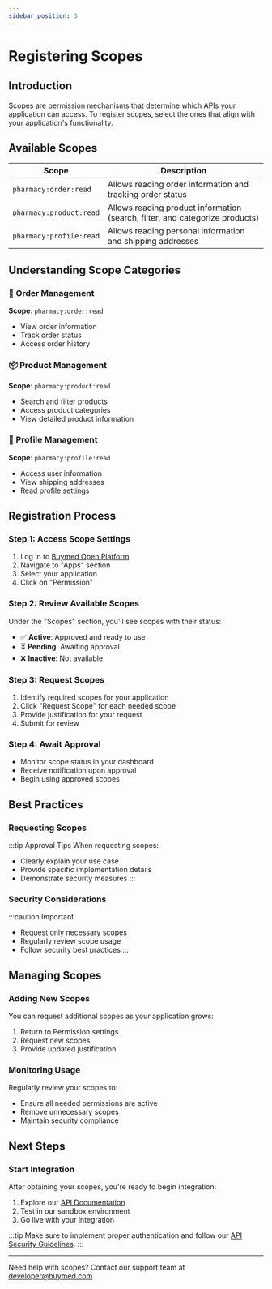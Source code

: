 ```yaml
---
sidebar_position: 3
---
```


# Registering Scopes

## Introduction

Scopes are permission mechanisms that determine which APIs your application can access. To register scopes, select the ones that align with your application's functionality.

## Available Scopes

| Scope | Description |
|-------|-------------|
| `pharmacy:order:read` | Allows reading order information and tracking order status |
| `pharmacy:product:read` | Allows reading product information (search, filter, and categorize products) |
| `pharmacy:profile:read` | Allows reading personal information and shipping addresses |

## Understanding Scope Categories

### 🛒 Order Management
**Scope**: `pharmacy:order:read`
- View order information
- Track order status
- Access order history

### 📦 Product Management
**Scope**: `pharmacy:product:read`
- Search and filter products
- Access product categories
- View detailed product information

### 👤 Profile Management
**Scope**: `pharmacy:profile:read`
- Access user information
- View shipping addresses
- Read profile settings

## Registration Process

### Step 1: Access Scope Settings
1. Log in to [Buymed Open Platform](https://open-apps.buymed.com/)
2. Navigate to "Apps" section
3. Select your application
4. Click on "Permission"

### Step 2: Review Available Scopes
Under the "Scopes" section, you'll see scopes with their status:

- ✅ **Active**: Approved and ready to use
- ⏳ **Pending**: Awaiting approval
- ❌ **Inactive**: Not available

### Step 3: Request Scopes
1. Identify required scopes for your application
2. Click "Request Scope" for each needed scope
3. Provide justification for your request
4. Submit for review

### Step 4: Await Approval
- Monitor scope status in your dashboard
- Receive notification upon approval
- Begin using approved scopes

## Best Practices

### Requesting Scopes

:::tip Approval Tips
When requesting scopes:
- Clearly explain your use case
- Provide specific implementation details
- Demonstrate security measures
:::

### Security Considerations

:::caution Important
- Request only necessary scopes
- Regularly review scope usage
- Follow security best practices
:::

## Managing Scopes

### Adding New Scopes
You can request additional scopes as your application grows:
1. Return to Permission settings
2. Request new scopes
3. Provide updated justification

### Monitoring Usage
Regularly review your scopes to:
- Ensure all needed permissions are active
- Remove unnecessary scopes
- Maintain security compliance

## Next Steps

### Start Integration
After obtaining your scopes, you're ready to begin integration:
1. Explore our [API Documentation](/docs/api)
2. Test in our sandbox environment
3. Go live with your integration

:::tip
Make sure to implement proper authentication and follow our [API Security Guidelines](/docs/api/security).
:::

---

Need help with scopes? Contact our support team at [developer@buymed.com](mailto:developer@buymed.com) 